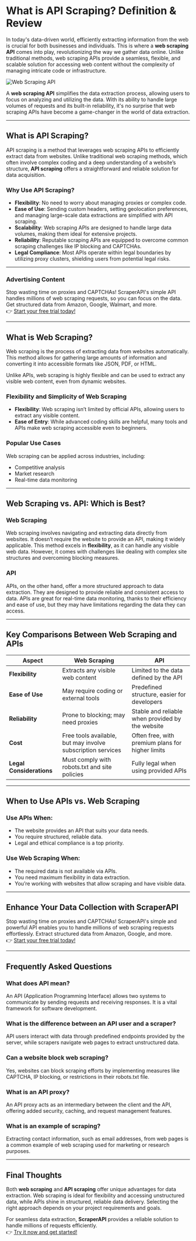 # What is API Scraping? Definition & Review

In today's data-driven world, efficiently extracting information from the web is crucial for both businesses and individuals. This is where a **web scraping API** comes into play, revolutionizing the way we gather data online. Unlike traditional methods, web scraping APIs provide a seamless, flexible, and scalable solution for accessing web content without the complexity of managing intricate code or infrastructure.

![Web Scraping API](https://webscraping.blog/content/images/2024/03/what-is-web-scraping-pichi.jpg)

A **web scraping API** simplifies the data extraction process, allowing users to focus on analyzing and utilizing the data. With its ability to handle large volumes of requests and its built-in reliability, it's no surprise that web scraping APIs have become a game-changer in the world of data extraction.

---

## What is API Scraping?

API scraping is a method that leverages web scraping APIs to efficiently extract data from websites. Unlike traditional web scraping methods, which often involve complex coding and a deep understanding of a website’s structure, **API scraping** offers a straightforward and reliable solution for data acquisition.

### Why Use API Scraping?
- **Flexibility**: No need to worry about managing proxies or complex code.
- **Ease of Use**: Sending custom headers, setting geolocation preferences, and managing large-scale data extractions are simplified with API scraping.
- **Scalability**: Web scraping APIs are designed to handle large data volumes, making them ideal for extensive projects.
- **Reliability**: Reputable scraping APIs are equipped to overcome common scraping challenges like IP blocking and CAPTCHAs.
- **Legal Compliance**: Most APIs operate within legal boundaries by utilizing proxy clusters, shielding users from potential legal risks.

---

### Advertising Content
Stop wasting time on proxies and CAPTCHAs! ScraperAPI's simple API handles millions of web scraping requests, so you can focus on the data. Get structured data from Amazon, Google, Walmart, and more.  
👉 [Start your free trial today!](https://bit.ly/Scraperapi)

---

## What is Web Scraping?

Web scraping is the process of extracting data from websites automatically. This method allows for gathering large amounts of information and converting it into accessible formats like JSON, PDF, or HTML. 

Unlike APIs, web scraping is highly flexible and can be used to extract any visible web content, even from dynamic websites.

### Flexibility and Simplicity of Web Scraping
- **Flexibility**: Web scraping isn’t limited by official APIs, allowing users to extract any visible content.
- **Ease of Entry**: While advanced coding skills are helpful, many tools and APIs make web scraping accessible even to beginners.

### Popular Use Cases
Web scraping can be applied across industries, including:
- Competitive analysis
- Market research
- Real-time data monitoring

---

## Web Scraping vs. API: Which is Best?

### Web Scraping
Web scraping involves navigating and extracting data directly from websites. It doesn’t require the website to provide an API, making it widely applicable. This method excels in **flexibility**, as it can handle any visible web data. However, it comes with challenges like dealing with complex site structures and overcoming blocking measures.

### API
APIs, on the other hand, offer a more structured approach to data extraction. They are designed to provide reliable and consistent access to data. APIs are great for real-time data monitoring, thanks to their efficiency and ease of use, but they may have limitations regarding the data they can access.

---

## Key Comparisons Between Web Scraping and APIs

| **Aspect**               | **Web Scraping**                                | **API**                                |
|---------------------------|------------------------------------------------|----------------------------------------|
| **Flexibility**           | Extracts any visible web content               | Limited to the data defined by the API |
| **Ease of Use**           | May require coding or external tools           | Predefined structure, easier for developers |
| **Reliability**           | Prone to blocking; may need proxies            | Stable and reliable when provided by the website |
| **Cost**                  | Free tools available, but may involve subscription services | Often free, with premium plans for higher limits |
| **Legal Considerations**  | Must comply with robots.txt and site policies  | Fully legal when using provided APIs   |

---

## When to Use APIs vs. Web Scraping

### Use APIs When:
- The website provides an API that suits your data needs.
- You require structured, reliable data.
- Legal and ethical compliance is a top priority.

### Use Web Scraping When:
- The required data is not available via APIs.
- You need maximum flexibility in data extraction.
- You’re working with websites that allow scraping and have visible data.

---

## Enhance Your Data Collection with ScraperAPI

Stop wasting time on proxies and CAPTCHAs! ScraperAPI's simple and powerful API enables you to handle millions of web scraping requests effortlessly. Extract structured data from Amazon, Google, and more.  
👉 [Start your free trial today!](https://bit.ly/Scraperapi)

---

## Frequently Asked Questions

### What does API mean?
An API (Application Programming Interface) allows two systems to communicate by sending requests and receiving responses. It is a vital framework for software development.

### What is the difference between an API user and a scraper?
API users interact with data through predefined endpoints provided by the server, while scrapers navigate web pages to extract unstructured data.

### Can a website block web scraping?
Yes, websites can block scraping efforts by implementing measures like CAPTCHA, IP blocking, or restrictions in their robots.txt file.

### What is an API proxy?
An API proxy acts as an intermediary between the client and the API, offering added security, caching, and request management features.

### What is an example of scraping?
Extracting contact information, such as email addresses, from web pages is a common example of web scraping used for marketing or research purposes.

---

## Final Thoughts

Both **web scraping** and **API scraping** offer unique advantages for data extraction. Web scraping is ideal for flexibility and accessing unstructured data, while APIs shine in structured, reliable data delivery. Selecting the right approach depends on your project requirements and goals.

For seamless data extraction, **ScraperAPI** provides a reliable solution to handle millions of requests efficiently.  
👉 [Try it now and get started!](https://bit.ly/Scraperapi)
